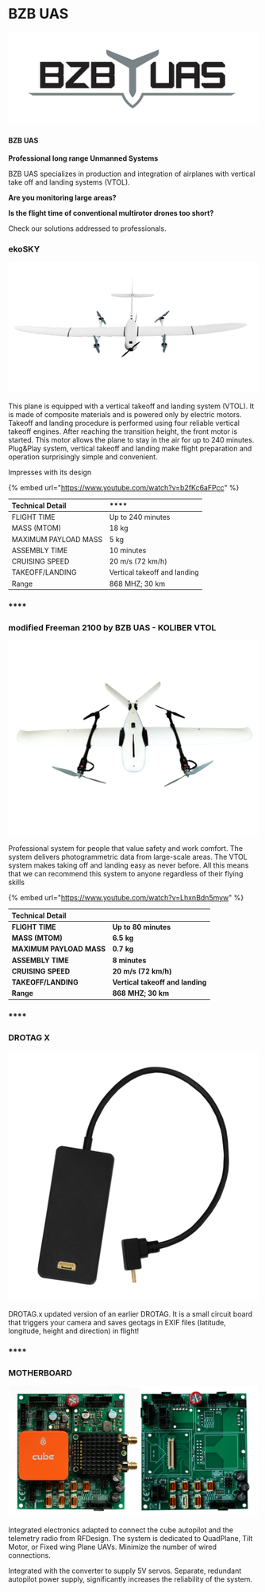 # BZB UAS

![](../../.gitbook/assets/bzb-uas-logo.png)

#### **BZB UAS**

**Professional long range Unmanned Systems**

BZB UAS specializes in production and integration of airplanes with vertical take off and landing systems \(VTOL\).

**Are you monitoring large areas?** 

**Is the flight time of conventional multirotor drones too short?**

Check our solutions addressed to professionals.

  


### **ekoSKY**

![](../../.gitbook/assets/ekosky.png)

This plane is equipped with a vertical takeoff and landing system \(VTOL\). It is made of composite materials and is powered only by electric motors. Takeoff and landing procedure is performed using four reliable vertical takeoff engines. After reaching the transition height, the front motor is started. This motor allows the plane to stay in the air for up to 240 minutes. Plug&Play system, vertical takeoff and landing make flight preparation and operation surprisingly simple and convenient.

Impresses with its design

{% embed url="https://www.youtube.com/watch?v=b2fKc6aFPcc" %}

| Technical Detail | \*\*\*\* |
| :--- | :--- |
| FLIGHT TIME | Up to 240 minutes |
| MASS \(MTOM\) | 18 kg |
| MAXIMUM PAYLOAD MASS | 5 kg |
| ASSEMBLY TIME | 10 minutes |
| CRUISING SPEED | 20 m/s \(72 km/h\) |
| TAKEOFF/LANDING | Vertical takeoff and landing |
| Range | 868 MHZ; 30 km |

### \*\*\*\*

### **modified Freeman 2100 by BZB UAS - KOLIBER VTOL**

![](../../.gitbook/assets/freeman-2100.png)

Professional system for people that value safety and work comfort. The system delivers photogrammetric data from large-scale areas. The VTOL system makes taking off and landing easy as never before. All this means that we can recommend this system to anyone regardless of their flying skills

{% embed url="https://www.youtube.com/watch?v=LhxnBdn5myw" %}

| **Technical Detail** |  |
| :--- | :--- |
| **FLIGHT TIME** | **Up to 80 minutes** |
| **MASS \(MTOM\)** | **6.5 kg** |
| **MAXIMUM PAYLOAD MASS** | **0.7 kg** |
| **ASSEMBLY TIME** | **8 minutes** |
| **CRUISING SPEED** | **20 m/s \(72 km/h\)** |
| **TAKEOFF/LANDING** | **Vertical takeoff and landing** |
| **Range** | **868 MHZ; 30 km** |

### \*\*\*\*

### **DROTAG X**

![](../../.gitbook/assets/drotag-x-.png)

DROTAG.x updated version of an earlier DROTAG. It is a small circuit board that triggers your camera and saves geotags in EXIF files \(latitude, longitude, height and direction\) in flight!

### \*\*\*\*

### **MOTHERBOARD** 

![](../../.gitbook/assets/carrier-board-bzb-uas..-.png)

Integrated electronics adapted to connect the cube autopilot and the telemetry radio from RFDesign. The system is dedicated to QuadPlane, Tilt Motor, or Fixed wing Plane UAVs. Minimize the number of wired connections.

Integrated with the converter to supply 5V servos. Separate, redundant autopilot power supply, significantly increases the reliability of the system.  
  


  
  


